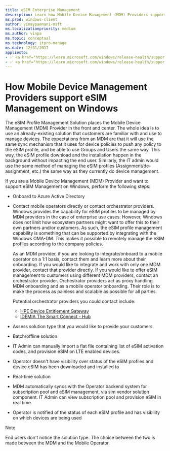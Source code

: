 ```yaml
---
title: eSIM Enterprise Management
description: Learn how Mobile Device Management (MDM) Providers support the eSIM Profile Management Solution on Windows.
ms.prod: windows-client
author: vinaypamnani-msft
ms.localizationpriority: medium
ms.author: vinpa
ms.topic: conceptual
ms.technology: itpro-manage
ms.date: 12/31/2017
appliesto:
- ✅ <a href="https://learn.microsoft.com/windows/release-health/supported-versions-windows-client" target="_blank">Windows 11</a>
- ✅ <a href="https://learn.microsoft.com/windows/release-health/supported-versions-windows-client" target="_blank">Windows 10</a>
---
```


# How Mobile Device Management Providers support eSIM Management on Windows

The eSIM Profile Management Solution places the Mobile Device Management (MDM) Provider in the front and center. The whole idea is to use an already-existing solution that customers are familiar with and use to manage devices. The expectations from an MDM are that it will use the same sync mechanism that it uses for device policies to push any policy to the eSIM profile, and be able to use Groups and Users the same way. This way, the eSIM profile download and the installation happen in the background without impacting the end user. Similarly, the IT admin would use the same method of managing the eSIM profiles (Assignment/de-assignment, etc.) the same way as they currently do device management.

If you are a Mobile Device Management (MDM) Provider and want to support eSIM Management on Windows, perform the following steps:

- Onboard to Azure Active Directory
- Contact mobile operators directly or contact orchestrator providers. Windows provides the capability for eSIM profiles to be managed by MDM providers in the case of enterprise use cases. However, Windows does not limit how ecosystem partners might want to offer this to their own partners and/or customers. As such, the eSIM profile management capability is something that can be supported by integrating with the Windows OMA-DM. This makes it possible to remotely manage the eSIM profiles according to the company policies.

  As an MDM provider, if you are looking to integrate/onboard to a mobile operator on a 1:1 basis, contact them and learn more about their onboarding. If you would like to integrate and work with only one MDM provider, contact that provider directly. If you would like to offer eSIM management to customers using different MDM providers, contact an orchestrator provider. Orchestrator providers act as proxy handling MDM onboarding and as a mobile operator onboarding. Their role is to make the process as painless and scalable as possible for all parties.

  Potential orchestrator providers you could contact include:

  - [HPE Device Entitlement Gateway](https://www.hpe.com/emea_europe/en/solutions/digital-communications-services.html)
  - [IDEMIA The Smart Connect - Hub](https://www.idemia.com/smart-connect-hub)

- Assess solution type that you would like to provide your customers
- Batch/offline solution
- IT Admin can manually import a flat file containing list of eSIM activation codes, and provision eSIM on LTE enabled devices.
- Operator doesn't have visibility over status of the eSIM profiles and device eSIM has been downloaded and installed to
- Real-time solution
- MDM automatically syncs with the Operator backend system for subscription pool and eSIM management, via sim vendor solution component. IT Admin can view subscription pool and provision eSIM in real time.
- Operator is notified of the status of each eSIM profile and has visibility on which devices are being used

> [!NOTE]
> End users don't notice the solution type. The choice between the two is made between the MDM and the Mobile Operator.
